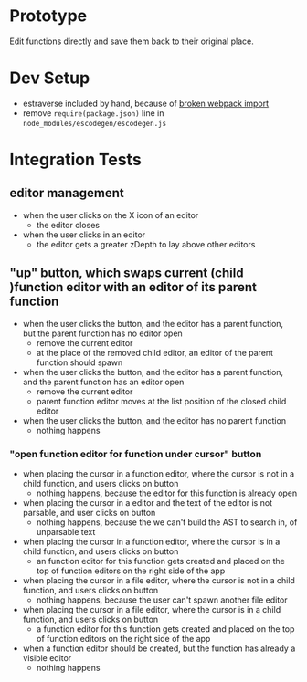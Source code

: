 # Prototype

Edit functions directly and save them back to their original place.

# Dev Setup

* estraverse included by hand, because of [broken webpack import](https://github.com/estools/estraverse/issues/50 )
* remove `require(package.json)` line in `node_modules/escodegen/escodegen.js`

# Integration Tests

## editor management

* when the user clicks on the X icon of an editor
    * the editor closes
* when the user clicks in an editor
    * the editor gets a greater zDepth to lay above other editors

## "up" button, which swaps current (child )function editor with an editor of its parent function

* when the user clicks the button, and the editor has a parent function, but the parent function has no editor open
    * remove the current editor
    * at the place of the removed child editor, an editor of the parent function should spawn
* when the user clicks the button, and the editor has a parent function, and the parent function has an editor open
    * remove the current editor
    * parent function editor moves at the list position of the closed child editor
* when the user clicks the button, and the editor has no parent function
    * nothing happens

### "open function editor for function under cursor" button

* when placing the cursor in a function editor, where the cursor is not in a child function, and users clicks on button
    * nothing happens, because the editor for this function is already open
* when placing the cursor in a editor and the text of the editor is not parsable, and user clicks on button
    * nothing happens, because the we can't build the AST to search in, of unparsable text
* when placing the cursor in a function editor, where the cursor is in a child function, and users clicks on button
    * an function editor for this function gets created and placed on the top of function editors on the right side of the app
* when placing the cursor in a file editor, where the cursor is not in a child function, and users clicks on button
    * nothing happens, because the user can't spawn another file editor
* when placing the cursor in a file editor, where the cursor is in a child function, and users clicks on button
    * a function editor for this function gets created and placed on the top of function editors on the right side of the app
* when a function editor should be created, but the function has already a visible editor
    * nothing happens
